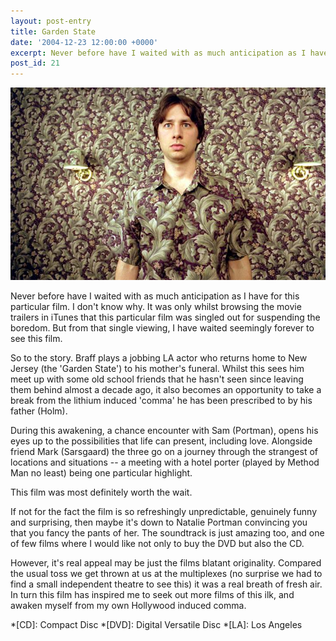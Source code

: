 ```yaml
---
layout: post-entry
title: Garden State
date: '2004-12-23 12:00:00 +0000'
excerpt: Never before have I waited with as much anticipation as I have for this film.
post_id: 21
---
```

![Zach Braff in Garden State](/assets/images/2004/12/garden_state.jpg)

Never before have I waited with as much anticipation as I have for this particular film. I don't know why. It was only whilst browsing the movie trailers in iTunes that this particular film was singled out for suspending the boredom. But from that single viewing, I have waited seemingly forever to see this film.

So to the story. Braff plays a jobbing LA actor who returns home to New Jersey (the 'Garden State') to his mother's funeral. Whilst this sees him meet up with some old school friends that he hasn't seen since leaving them behind almost a decade ago, it also becomes an opportunity to take a break from the lithium induced 'comma' he has been prescribed to by his father (Holm).

During this awakening, a chance encounter with Sam (Portman), opens his eyes up to the possibilities that life can present, including love. Alongside friend Mark (Sarsgaard) the three go on a journey through the strangest of locations and situations -- a meeting with a hotel porter (played by Method Man no least) being one particular highlight.

This film was most definitely worth the wait.

If not for the fact the film is so refreshingly unpredictable, genuinely funny and surprising, then maybe it's down to Natalie Portman convincing you that you fancy the pants of her. The soundtrack is just amazing too, and one of few films where I would like not only to buy the DVD but also the CD.

However, it's real appeal may be just the films blatant originality. Compared the usual toss we get thrown at us at the multiplexes (no surprise we had to find a small independent theatre to see this) it was a real breath of fresh air. In turn this film has inspired me to seek out more films of this ilk, and awaken myself from my own Hollywood induced comma.

*[CD]: Compact Disc
*[DVD]: Digital Versatile Disc
*[LA]: Los Angeles